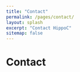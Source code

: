 ```yaml
---
title: "Contact"
permalink: /pages/contact/
layout: splash
excerpt: "Contact HippoC"
sitemap: false
---
```


<h1>Contact</h1>
